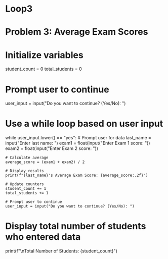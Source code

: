# Loop3
# Problem 3: Average Exam Scores

# Initialize variables
student_count = 0
total_students = 0

# Prompt user to continue
user_input = input("Do you want to continue? (Yes/No): ")

# Use a while loop based on user input
while user_input.lower() == "yes":
    # Prompt user for data
    last_name = input("Enter last name: ")
    exam1 = float(input("Enter Exam 1 score: "))
    exam2 = float(input("Enter Exam 2 score: "))
    
    # Calculate average
    average_score = (exam1 + exam2) / 2
    
    # Display results
    print(f"{last_name}'s Average Exam Score: {average_score:.2f}")
    
    # Update counters
    student_count += 1
    total_students += 1
    
    # Prompt user to continue
    user_input = input("Do you want to continue? (Yes/No): ")

# Display total number of students who entered data
print(f"\nTotal Number of Students: {student_count}")
